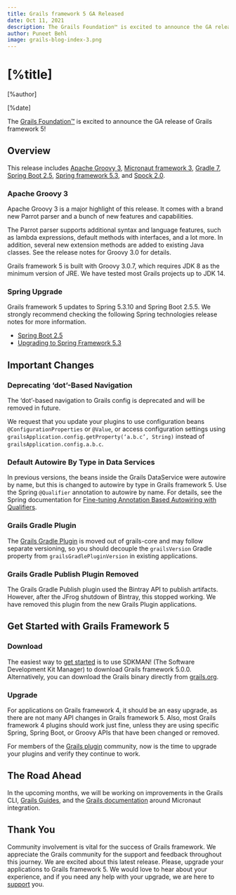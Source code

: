 ```yaml
---
title: Grails framework 5 GA Released
date: Oct 11, 2021
description: The Grails Foundation™ is excited to announce the GA release of Grails framework 5!
author: Puneet Behl
image: grails-blog-index-3.png
---
```


# [%title]

[%author]

[%date]

The [Grails Foundation™](https://grails.org/foundation/index.html) is excited to announce the GA release of Grails framework 5!

## Overview

This release includes [Apache Groovy 3](https://groovy-lang.org/releasenotes/groovy-3.0.html), [Micronaut framework 3](https://micronaut.io/2021/08/18/micronaut-framework-3-released/), [Gradle 7](https://docs.gradle.org/7.0/release-notes.html), [Spring Boot 2.5](https://github.com/spring-projects/spring-boot/wiki/Spring-Boot-2.5-Release-Notes), [Spring framework 5.3](https://github.com/spring-projects/spring-framework/wiki/Upgrading-to-Spring-Framework-5.x#upgrading-to-version-53), and [Spock 2.0](https://spockframework.org/spock/docs/2.0/release_notes.html).

### Apache Groovy 3

Apache Groovy 3 is a major highlight of this release. It comes with a brand new Parrot parser and a bunch of new features and capabilities.

The Parrot parser supports additional syntax and language features, such as lambda expressions, default methods with interfaces, and a lot more. In addition, several new extension methods are added to existing Java classes. See the release notes for Groovy 3.0 for details.

Grails framework 5 is built with Groovy 3.0.7, which requires JDK 8 as the minimum version of JRE. We have tested most Grails projects up to JDK 14.

### Spring Upgrade

Grails framework 5 updates to Spring 5.3.10 and Spring Boot 2.5.5. We strongly recommend checking the following Spring technologies release notes for more information.

- [Spring Boot 2.5](https://github.com/spring-projects/spring-boot/wiki/Spring-Boot-2.5-Release-Notes)
- [Upgrading to Spring Framework 5.3](https://github.com/spring-projects/spring-framework/wiki/Upgrading-to-Spring-Framework-5.x#upgrading-to-version-53)

## Important Changes

### Deprecating ‘dot’-Based Navigation

The ‘dot’-based navigation to Grails config is deprecated and will be removed in future.

We request that you update your plugins to use configuration beans `@ConfigurationProperties` or `@Value`, or access configuration settings using `grailsApplication.config.getProperty(‘a.b.c’, String)` instead of `grailsApplication.config.a.b.c`.

### Default Autowire By Type in Data Services

In previous versions, the beans inside the Grails DataService were autowire by name, but this is changed to autowire by type in Grails framework 5. Use the Spring `@Qualifier` annotation to autowire by name. For details, see the Spring documentation for [Fine-tuning Annotation Based Autowiring with Qualifiers](https://docs.spring.io/spring-framework/docs/5.3.10/reference/html/core.html#beans-autowired-annotation-qualifiers).

### Grails Gradle Plugin

The [Grails Gradle Plugin](https://github.com/grails/grails-gradle-plugin) is moved out of grails-core and may follow separate versioning, so you should decouple the `grailsVersion` Gradle property from `grailsGradlePluginVersion` in existing applications.

### Grails Gradle Publish Plugin Removed

The Grails Gradle Publish plugin used the Bintray API to publish artifacts. However, after the JFrog shutdown of Bintray, this stopped working. We have removed this plugin from the new Grails Plugin applications.

## Get Started with Grails Framework 5

### Download

The easiest way to [get started](https://grails.org/download.html) is to use SDKMAN! (The Software Development Kit Manager) to download Grails framework 5.0.0. Alternatively, you can download the Grails binary directly from [grails.org](https://grails.org).

### Upgrade

For applications on Grails framework 4, it should be an easy upgrade, as there are not many API changes in Grails 
framework 5. Also, most Grails framework 4 plugins should work just fine, unless they are using specific Spring, Spring Boot, or Groovy APIs that have been changed or removed.

For members of the [Grails plugin](https://plugins.grails.org/) community, now is the time to upgrade your plugins and verify they continue to work.

## The Road Ahead

In the upcoming months, we will be working on improvements in the Grails CLI, [Grails Guides](https://guides.grails.org/index.html), and the [Grails documentation](https://grails.org/documentation.html) around Micronaut integration.

## Thank You

Community involvement is vital for the success of Grails framework. We appreciate the Grails community for the support and feedback throughout this journey. We are excited about this latest release. Please, upgrade your applications to Grails framework 5. We would love to hear about your experience, and if you need any help with your upgrade, we are here to [support](https://grails.org/support.html) you. 

